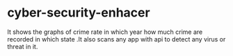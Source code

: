 # cyber-security-enhacer
It shows the graphs of crime rate in which year how much crime are recorded in which state .It also scans any app with api to detect any virus or threat in it.
